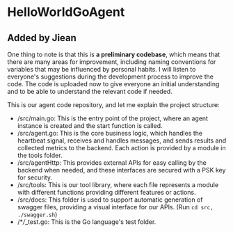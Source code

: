 # HelloWorldGoAgent

## Added by Jiean

One thing to note is that this is **a preliminary codebase**, which means that there are many areas for improvement, including naming conventions for variables that may be influenced by personal habits. I will listen to everyone's suggestions during the development process to improve the code. The code is uploaded now to give everyone an initial understanding and to be able to understand the relevant code if needed.

This is our agent code repository, and let me explain the project structure:

- /src/main.go: This is the entry point of the project, where an agent instance is created and the start function is called.
- /src/agent.go: This is the core business logic, which handles the heartbeat signal, receives and handles messages, and sends results and collected metrics to the backend. Each action is provided by a module in the tools folder.
- /src/agentHttp: This provides external APIs for easy calling by the backend when needed, and these interfaces are secured with a PSK key for security.
- /src/tools: This is our tool library, where each file represents a module with different functions providing different features or actions.
- /src/docs: This folder is used to support automatic generation of swagger files, providing a visual interface for our APIs. (Run `cd src, ./swagger.sh`)
- /\*_/_\_test.go: This is the Go language's test folder.
